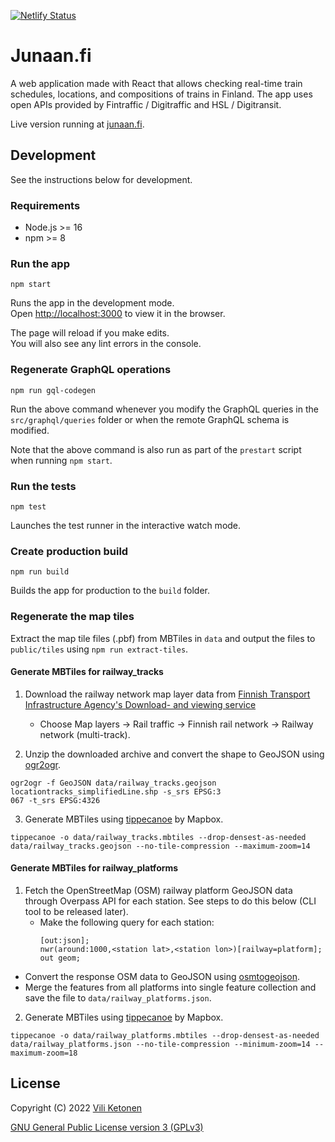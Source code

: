 [![Netlify Status](https://api.netlify.com/api/v1/badges/62a70830-6ab5-4a0e-9299-ed99b72b67a0/deploy-status)](https://app.netlify.com/sites/junaan/deploys)

# Junaan.fi

A web application made with React that allows checking real-time train schedules, locations, and compositions of trains in Finland. The app uses open APIs provided by Fintraffic / Digitraffic and HSL / Digitransit.

Live version running at [junaan.fi](https://junaan.fi).

## Development

See the instructions below for development.

### Requirements

- Node.js >= 16
- npm >= 8

### Run the app

```
npm start
```

Runs the app in the development mode.\
Open [http://localhost:3000](http://localhost:3000) to view it in the browser.

The page will reload if you make edits.\
You will also see any lint errors in the console.

### Regenerate GraphQL operations

```
npm run gql-codegen
```

Run the above command whenever you modify the GraphQL queries in the `src/graphql/queries` folder or when the remote GraphQL schema is modified.

Note that the above command is also run as part of the `prestart` script when running `npm start`.

### Run the tests

```
npm test
```

Launches the test runner in the interactive watch mode.

### Create production build

```
npm run build
```

Builds the app for production to the `build` folder.

### Regenerate the map tiles

Extract the map tile files (.pbf) from MBTiles in `data` and output the files to `public/tiles` using `npm run extract-tiles`.

#### Generate MBTiles for railway_tracks

1. Download the railway network map layer data from [Finnish Transport Infrastructure Agency's Download- and viewing service](https://julkinen.vayla.fi/oskari/?lang=en)

   - Choose Map layers -> Rail traffic -> Finnish rail network -> Railway network (multi-track).

2. Unzip the downloaded archive and convert the shape to GeoJSON using [ogr2ogr](https://gdal.org/programs/ogr2ogr.html).

```
ogr2ogr -f GeoJSON data/railway_tracks.geojson locationtracks_simplifiedLine.shp -s_srs EPSG:3
067 -t_srs EPSG:4326
```

3. Generate MBTiles using [tippecanoe](https://github.com/mapbox/tippecanoe) by Mapbox.

```
tippecanoe -o data/railway_tracks.mbtiles --drop-densest-as-needed data/railway_tracks.geojson --no-tile-compression --maximum-zoom=14
```

#### Generate MBTiles for railway_platforms

1. Fetch the OpenStreetMap (OSM) railway platform GeoJSON data through Overpass API for each station. See steps to do this below (CLI tool to be released later).
   - Make the following query for each station:
     ```
     [out:json];
     nwr(around:1000,<station lat>,<station lon>)[railway=platform];
     out geom;
     ```

- Convert the response OSM data to GeoJSON using [osmtogeojson](https://www.npmjs.com/package/osmtogeojson).
- Merge the features from all platforms into single feature collection and save the file to `data/railway_platforms.json`.

2. Generate MBTiles using [tippecanoe](https://github.com/mapbox/tippecanoe) by Mapbox.

```
tippecanoe -o data/railway_platforms.mbtiles --drop-densest-as-needed data/railway_platforms.json --no-tile-compression --minimum-zoom=14 --maximum-zoom=18
```

## License

Copyright (C) 2022 [Vili Ketonen](https://github.com/viliket)

[GNU General Public License version 3 (GPLv3)](gpl-3.0.txt)
